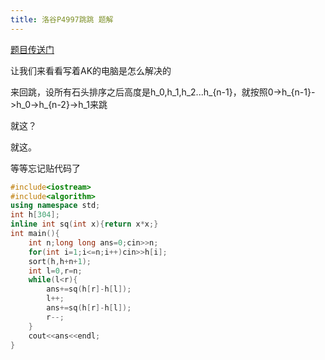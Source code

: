 ```yaml
---
title: 洛谷P4997跳跳 题解
---
```

[题目传送门](https://www.luogu.com.cn/problem/P4995)

让我们来看看写着AK的电脑是怎么解决的

来回跳，设所有石头排序之后高度是h_0,h_1,h_2...h_{n-1}，就按照0->h_{n-1}->h_0->h_{n-2}->h_1来跳

就这？

就这。

等等忘记贴代码了

```cpp
#include<iostream>
#include<algorithm>
using namespace std;
int h[304];
inline int sq(int x){return x*x;}
int main(){
	int n;long long ans=0;cin>>n;
	for(int i=1;i<=n;i++)cin>>h[i];
	sort(h,h+n+1);
	int l=0,r=n;
	while(l<r){
		ans+=sq(h[r]-h[l]);
		l++;
		ans+=sq(h[r]-h[l]);
		r--;
	}
	cout<<ans<<endl;
}
```
